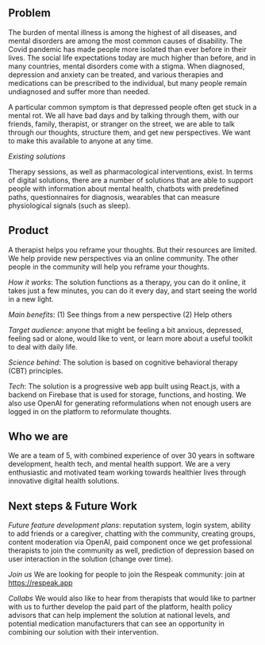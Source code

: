 ## Problem

The burden of mental illness is among the highest of all diseases, and mental disorders are among the most common causes of disability. The Covid pandemic has made people more isolated than ever before in their lives. The social life expectations today are much higher than before, and in many countries, mental disorders come with a stigma. When diagnosed, depression and anxiety can be treated, and various therapies and medications can be prescribed to the individual, but many people remain undiagnosed and suffer more than needed. 

A particular common symptom is that depressed people often get stuck in a mental rot. We all have bad days and by talking through them, with our friends, family, therapist, or stranger on the street, we are able to talk through our thoughts, structure them, and get new perspectives. We want to make this available to anyone at any time. 

*Existing solutions*

Therapy sessions, as well as pharmacological interventions, exist. In terms of digital solutions, there are a number of solutions that are able to support people with information about mental health, chatbots with predefined paths, questionnaires for diagnosis, wearables that can measure physiological signals (such as sleep). 

## Product

A therapist helps you reframe your thoughts. But their resources are limited. We help provide new perspectives via an online community. The other people in the community will help you reframe your thoughts. 

*How it works*: The solution functions as a therapy,  you can do it online, it takes just a few minutes, you can do it every day, and start seeing the world in a new light.

*Main benefits*: (1) See things from a new perspective (2) Help others

*Target audience*: anyone that might be feeling a bit anxious, depressed, feeling sad or alone, would like to vent, or learn more about a useful toolkit to deal with daily life. 

*Science behind*: The solution is based on cognitive behavioral therapy (CBT) principles. 

*Tech*: The solution is a progressive web app built using React.js, with a backend on Firebase that is used for storage, functions, and hosting. We also use OpenAI for generating reformulations when not enough users are logged in on the platform to reformulate thoughts. 

## Who we are

We are a team of 5, with combined experience of over 30 years in software development, health tech, and mental health support. We are a very enthusiastic and motivated team working towards healthier lives through innovative digital health solutions. 

## Next steps & Future Work

*Future feature development plans*: reputation system, login system, ability to add friends or a caregiver, chatting with the community, creating groups, content moderation via OpenAI, paid component once we get professional therapists to join the community as well, prediction of depression based on user interaction in the solution (change over time). 

*Join us* We are looking for people to join the Respeak community: join at https://respeak.app

*Collabs* We would also like to hear from therapists that would like to partner with us to further develop the paid part of the platform, health policy advisors that can help implement the solution at national levels, and potential medication manufacturers that can see an opportunity in combining our solution with their intervention. 